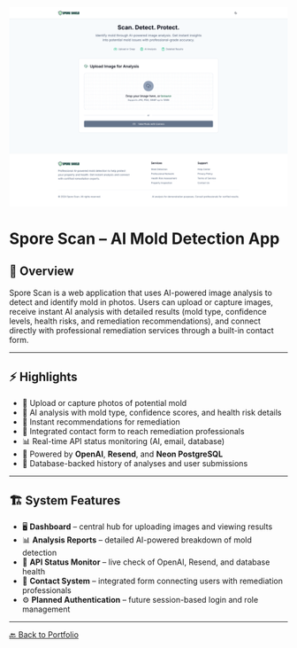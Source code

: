 <p align="center">
  <img src="images/screencapture-spore-shield-ai-allantedjohnson-replit-app-2025-09-17-19_35_24.png">
</p>

# Spore Scan – AI Mold Detection App

## 📖 Overview
Spore Scan is a web application that uses AI-powered image analysis to detect and identify mold in photos. Users can upload or capture images, receive instant AI analysis with detailed results (mold type, confidence levels, health risks, and remediation recommendations), and connect directly with professional remediation services through a built-in contact form.

---

## ⚡ Highlights
- 📸 Upload or capture photos of potential mold  
- 🤖 AI analysis with mold type, confidence scores, and health risk details  
- 📝 Instant recommendations for remediation  
- 📨 Integrated contact form to reach remediation professionals  
- 📊 Real-time API status monitoring (AI, email, database)  
- 🔑 Powered by **OpenAI**, **Resend**, and **Neon PostgreSQL**  
- 📂 Database-backed history of analyses and user submissions  

---

## 🏗 System Features
- 🖥️ **Dashboard** – central hub for uploading images and viewing results  
- 📊 **Analysis Reports** – detailed AI-powered breakdown of mold detection  
- 📅 **API Status Monitor** – live check of OpenAI, Resend, and database health  
- 📨 **Contact System** – integrated form connecting users with remediation professionals  
- ⚙️ **Planned Authentication** – future session-based login and role management  

---

[🔙 Back to Portfolio](../README.md)

